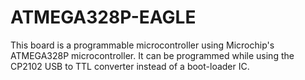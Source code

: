 # ATMEGA328P-EAGLE
This board is a programmable microcontroller using Microchip's ATMEGA328P microcontroller. It can be programmed while using the CP2102 USB to TTL converter instead of a boot-loader IC.

